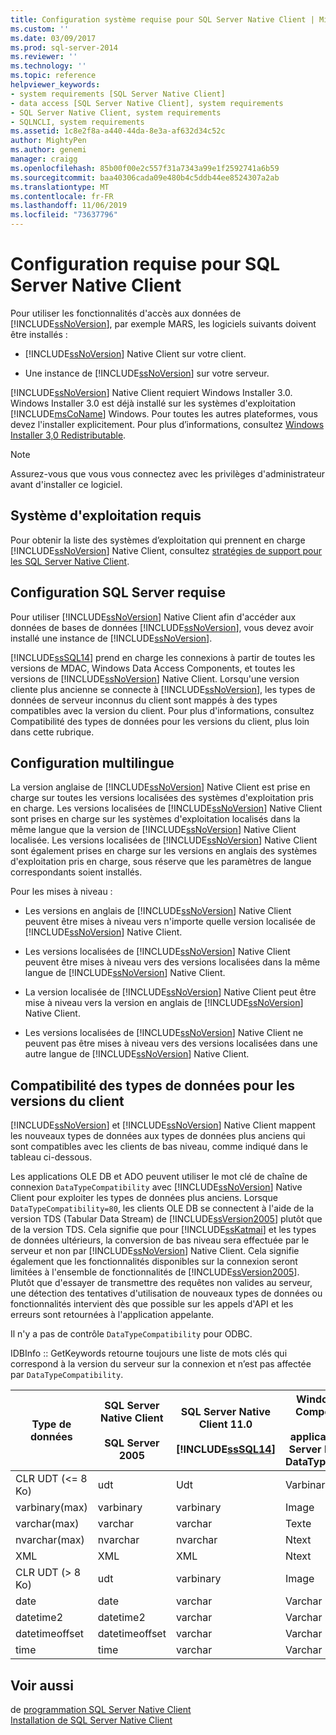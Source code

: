 ```yaml
---
title: Configuration système requise pour SQL Server Native Client | Microsoft Docs
ms.custom: ''
ms.date: 03/09/2017
ms.prod: sql-server-2014
ms.reviewer: ''
ms.technology: ''
ms.topic: reference
helpviewer_keywords:
- system requirements [SQL Server Native Client]
- data access [SQL Server Native Client], system requirements
- SQL Server Native Client, system requirements
- SQLNCLI, system requirements
ms.assetid: 1c8e2f8a-a440-44da-8e3a-af632d34c52c
author: MightyPen
ms.author: genemi
manager: craigg
ms.openlocfilehash: 85b00f00e2c557f31a7343a99e1f2592741a6b59
ms.sourcegitcommit: baa40306cada09e480b4c5ddb44ee8524307a2ab
ms.translationtype: MT
ms.contentlocale: fr-FR
ms.lasthandoff: 11/06/2019
ms.locfileid: "73637796"
---
```

# <a name="system-requirements-for-sql-server-native-client"></a>Configuration requise pour SQL Server Native Client
  Pour utiliser les fonctionnalités d'accès aux données de [!INCLUDE[ssNoVersion](../../includes/ssnoversion-md.md)], par exemple MARS, les logiciels suivants doivent être installés :  
  
-   [!INCLUDE[ssNoVersion](../../includes/ssnoversion-md.md)] Native Client sur votre client.  
  
-   Une instance de [!INCLUDE[ssNoVersion](../../includes/ssnoversion-md.md)] sur votre serveur.  
  
 [!INCLUDE[ssNoVersion](../../includes/ssnoversion-md.md)] Native Client requiert Windows Installer 3.0. Windows Installer 3.0 est déjà installé sur les systèmes d'exploitation [!INCLUDE[msCoName](../../includes/msconame-md.md)] Windows. Pour toutes les autres plateformes, vous devez l'installer explicitement. Pour plus d’informations, consultez [Windows Installer 3,0 Redistributable](https://www.microsoft.com/download/details.aspx?id=16821).  
  
> [!NOTE]  
>  Assurez-vous que vous vous connectez avec les privilèges d'administrateur avant d'installer ce logiciel.  
  
## <a name="operating-system-requirements"></a>Système d'exploitation requis  
 Pour obtenir la liste des systèmes d’exploitation qui prennent en charge [!INCLUDE[ssNoVersion](../../includes/ssnoversion-md.md)] Native Client, consultez [stratégies de support pour les SQL Server Native Client](applications/support-policies-for-sql-server-native-client.md).  
  
## <a name="sql-server-requirements"></a>Configuration SQL Server requise  
 Pour utiliser [!INCLUDE[ssNoVersion](../../includes/ssnoversion-md.md)] Native Client afin d'accéder aux données de bases de données [!INCLUDE[ssNoVersion](../../includes/ssnoversion-md.md)], vous devez avoir installé une instance de [!INCLUDE[ssNoVersion](../../includes/ssnoversion-md.md)].  
  
 [!INCLUDE[ssSQL14](../../includes/sssql14-md.md)] prend en charge les connexions à partir de toutes les versions de MDAC, Windows Data Access Components, et toutes les versions de [!INCLUDE[ssNoVersion](../../includes/ssnoversion-md.md)] Native Client. Lorsqu'une version cliente plus ancienne se connecte à [!INCLUDE[ssNoVersion](../../includes/ssnoversion-md.md)], les types de données de serveur inconnus du client sont mappés à des types compatibles avec la version du client. Pour plus d'informations, consultez Compatibilité des types de données pour les versions du client, plus loin dans cette rubrique.  
  
## <a name="cross-language-requirements"></a>Configuration multilingue  
 La version anglaise de [!INCLUDE[ssNoVersion](../../includes/ssnoversion-md.md)] Native Client est prise en charge sur toutes les versions localisées des systèmes d'exploitation pris en charge. Les versions localisées de [!INCLUDE[ssNoVersion](../../includes/ssnoversion-md.md)] Native Client sont prises en charge sur les systèmes d'exploitation localisés dans la même langue que la version de [!INCLUDE[ssNoVersion](../../includes/ssnoversion-md.md)] Native Client localisée. Les versions localisées de [!INCLUDE[ssNoVersion](../../includes/ssnoversion-md.md)] Native Client sont également prises en charge sur les versions en anglais des systèmes d'exploitation pris en charge, sous réserve que les paramètres de langue correspondants soient installés.  
  
 Pour les mises à niveau :  
  
-   Les versions en anglais de [!INCLUDE[ssNoVersion](../../includes/ssnoversion-md.md)] Native Client peuvent être mises à niveau vers n'importe quelle version localisée de [!INCLUDE[ssNoVersion](../../includes/ssnoversion-md.md)] Native Client.  
  
-   Les versions localisées de [!INCLUDE[ssNoVersion](../../includes/ssnoversion-md.md)] Native Client peuvent être mises à niveau vers des versions localisées dans la même langue de [!INCLUDE[ssNoVersion](../../includes/ssnoversion-md.md)] Native Client.  
  
-   La version localisée de [!INCLUDE[ssNoVersion](../../includes/ssnoversion-md.md)] Native Client peut être mise à niveau vers la version en anglais de [!INCLUDE[ssNoVersion](../../includes/ssnoversion-md.md)] Native Client.  
  
-   Les versions localisées de [!INCLUDE[ssNoVersion](../../includes/ssnoversion-md.md)] Native Client ne peuvent pas être mises à niveau vers des versions localisées dans une autre langue de [!INCLUDE[ssNoVersion](../../includes/ssnoversion-md.md)] Native Client.  
  
## <a name="data-type-compatibility-for-client-versions"></a>Compatibilité des types de données pour les versions du client  
 [!INCLUDE[ssNoVersion](../../includes/ssnoversion-md.md)] et [!INCLUDE[ssNoVersion](../../includes/ssnoversion-md.md)] Native Client mappent les nouveaux types de données aux types de données plus anciens qui sont compatibles avec les clients de bas niveau, comme indiqué dans le tableau ci-dessous.  
  
 Les applications OLE DB et ADO peuvent utiliser le mot clé de chaîne de connexion `DataTypeCompatibility` avec [!INCLUDE[ssNoVersion](../../includes/ssnoversion-md.md)] Native Client pour exploiter les types de données plus anciens. Lorsque `DataTypeCompatibility=80`, les clients OLE DB se connectent à l'aide de la version TDS (Tabular Data Stream) de [!INCLUDE[ssVersion2005](../../includes/ssversion2005-md.md)] plutôt que de la version TDS. Cela signifie que pour [!INCLUDE[ssKatmai](../../includes/sskatmai-md.md)] et les types de données ultérieurs, la conversion de bas niveau sera effectuée par le serveur et non par [!INCLUDE[ssNoVersion](../../includes/ssnoversion-md.md)] Native Client. Cela signifie également que les fonctionnalités disponibles sur la connexion seront limitées à l'ensemble de fonctionnalités de [!INCLUDE[ssVersion2005](../../includes/ssversion2005-md.md)]. Plutôt que d'essayer de transmettre des requêtes non valides au serveur, une détection des tentatives d'utilisation de nouveaux types de données ou fonctionnalités intervient dès que possible sur les appels d'API et les erreurs sont retournées à l'application appelante.  
  
 Il n'y a pas de contrôle `DataTypeCompatibility` pour ODBC.  
  
 IDBInfo :: GetKeywords retourne toujours une liste de mots clés qui correspond à la version du serveur sur la connexion et n’est pas affectée par `DataTypeCompatibility`.  
  
|Type de données|SQL Server Native Client<br /><br /> SQL Server 2005|SQL Server Native Client 11.0<br /><br /> [!INCLUDE[ssSQL14](../../includes/sssql14-md.md)]|Windows Data Access Components, MDAC et<br /><br /> applications OLE DB SQL Server Native Client avec DataTypeCompatibility=80|  
|---------------|--------------------------------------------------|-------------------------------------------------------------|-------------------------------------------------------------------------------------------------------------------------------|  
|CLR UDT (\<= 8 Ko)|udt|Udt|Varbinary|  
|varbinary(max)|varbinary|varbinary|Image|  
|varchar(max)|varchar|varchar|Texte|  
|nvarchar(max)|nvarchar|nvarchar|Ntext|  
|XML|XML|XML|Ntext|  
|CLR UDT (> 8 Ko)|udt|varbinary|Image|  
|date|date|varchar|Varchar|  
|datetime2|datetime2|varchar|Varchar|  
|datetimeoffset|datetimeoffset|varchar|Varchar|  
|time|time|varchar|Varchar|  
  
## <a name="see-also"></a>Voir aussi  
   de [programmation SQL Server Native Client](sql-server-native-client-programming.md)  
 [Installation de SQL Server Native Client](applications/installing-sql-server-native-client.md)  
  
  
